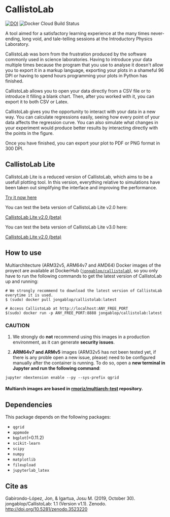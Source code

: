 # CallistoLab

[![DOI](https://zenodo.org/badge/DOI/10.5281/zenodo.3517214.svg)](https://doi.org/10.5281/zenodo.3517214) ![Docker Cloud Build Status](https://img.shields.io/docker/cloud/build/jongablop/callistolab)



A tool aimed for a satisfactory learning experience at the many times never-ending, long void, and tale-telling sessions at the Introductory Physics Laboratory.

CallistoLab was born from the frustration produced by the software commonly used in science laboratories. Having to introduce your data multiple times because the program that you use to analyse it doesn't allow you to export it in a markup language, exporting your plots in a  shameful 96 DPI or having to spend hours programming your plots in Python has finished.

CallistoLab allows you to open your data directly from a CSV file or to introduce it filling a blank chart. Then, after you worked with it, you can export it to both CSV or Latex.

CallistoLab gives you the opportunity to interact with your data in a new way. You can calculate regressions easily, seeing how every point of your data affects the regression curve. You can also simulate what changes in your experiment would produce better results by interacting directly with the points in the figure.

 Once you have finished, you can export your plot to PDF or PNG format in 300 DPI.



## CallistoLab Lite

CallistoLab Lite is a reduced version of CallistoLab, which aims to be a usefull plotting tool. In this version, everything relative to simulations have been taken out simplifying the interface and improving the performance.

[Try it now here](https://mybinder.org/v2/gh/jongablop/CallistoLab/master?urlpath=%2Fapps%2FCallistoLab-Lite.ipynb)

You can test the beta version of CallistoLab Lite v2.0 here:

[CallistoLab Lite v2.0 (beta)](https://mybinder.org/v2/gh/jongablop/CallistoLab/master?urlpath=%2Fapps%2F___CallistoLab-Lite-2.0.ipynb)

You can test the beta version of CallistoLab Lite v3.0 here:

[CallistoLab Lite v2.0 (beta)](https://mybinder.org/v2/gh/jongablop/CallistoLab/master?urlpath=%2Fapps%2FCallistoLab-Lite-3.ipynb)

## How to use

Multiarchitecture (ARM32v5, ARM64v7 and AMD64) Docker images of the proyect are available at DockerHub ([``jongablop/callistolab``](https://hub.docker.com/repository/docker/jongablop/callistolab)), so you only have to run the following commands to get the latest version of CallistoLab up and running:

``````
# We strongly recommend to download the latest version of CallistoLab everytime it is used.
$ (sudo) docker pull jongablop/callistolab:latest

# Access CallistoLab at http://localhost:ANY_FREE_PORT
$(sudo) docker run -p ANY_FREE_PORT:8888 jongablop/callistolab:latest
``````

### CAUTION

1. We strongly do **not** recommend using this images in a production environment, as it can generate **security issues**.

2. **ARM64v7 and ARMv5** images (ARM32v5 has not been tested yet, if there is any proble open a new issue, please) need to be configured manually after the container is running. To do so, open a **new terminal in Jupyter and run the following command**:

``````
jupyter nbextension enable --py --sys-prefix qgrid
``````


#### Multiarch images are based in [rmoriz/multiarch-test](https://github.com/rmoriz/multiarch-test) repository.

## Dependencies

This package depends on the following packages:

- `qgrid`
- `appmode`
- `bqplot`(=0.11.2)
- `scikit-learn`
- `scipy`
- `numpy`
- `matplotlib`
- `fileupload`
- `jupyterlab_latex`

## Cite as

Gabirondo-López, Jon, & Igartua, Josu M. (2019, October 30). jongablop/CallistoLab: 1.1 (Version v1.1). Zenodo. http://doi.org/10.5281/zenodo.3523220

